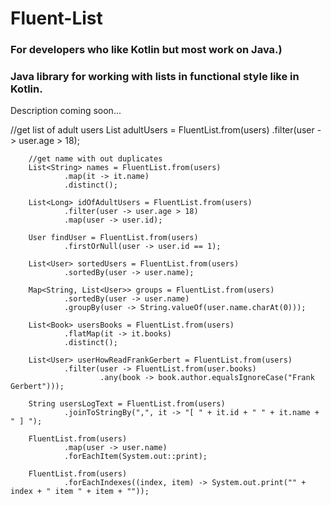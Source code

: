 # Fluent-List
### For developers who like Kotlin but most work on Java.)
### Java library for working with lists in functional style like in Kotlin. 

Description coming soon...

 //get list of adult users
        List<User> adultUsers = FluentList.from(users)
                .filter(user -> user.age > 18);

        //get name with out duplicates
        List<String> names = FluentList.from(users)
                .map(it -> it.name)
                .distinct();
 
        List<Long> idOfAdultUsers = FluentList.from(users)
                .filter(user -> user.age > 18)
                .map(user -> user.id);

        User findUser = FluentList.from(users)
                .firstOrNull(user -> user.id == 1);

        List<User> sortedUsers = FluentList.from(users)
                .sortedBy(user -> user.name);

        Map<String, List<User>> groups = FluentList.from(users)
                .sortedBy(user -> user.name)
                .groupBy(user -> String.valueOf(user.name.charAt(0)));

        List<Book> usersBooks = FluentList.from(users)
                .flatMap(it -> it.books)
                .distinct();

        List<User> userHowReadFrankGerbert = FluentList.from(users)
                .filter(user -> FluentList.from(user.books)
                        .any(book -> book.author.equalsIgnoreCase("Frank Gerbert")));

        String usersLogText = FluentList.from(users)
                .joinToStringBy(",", it -> "[ " + it.id + " " + it.name + " ] ");

        FluentList.from(users)
                .map(user -> user.name)
                .forEachItem(System.out::print);

        FluentList.from(users)
                .forEachIndexes((index, item) -> System.out.print("" + index + " item " + item + ""));
